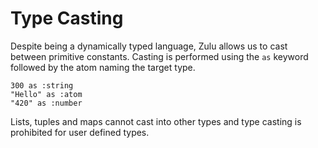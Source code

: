 # Type Casting

Despite being a dynamically typed language, Zulu allows us to cast between primitive constants. Casting 
is performed using the `as` keyword followed by the atom naming the target type. 

```zulu
300 as :string
"Hello" as :atom
"420" as :number
```
Lists, tuples and maps cannot cast into other types and type casting is prohibited for user defined types.

